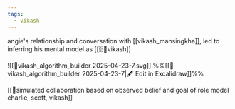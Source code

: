 ```yaml
---
tags:
  - vikash
---
```

angie's relationship and conversation with [[vikash_mansingkha]], led to inferring his mental model as [[🗄️🧠vikash]]

  ![[🤜vikash_algorithm_builder 2025-04-23-7.svg]]
%%[[🤜vikash_algorithm_builder 2025-04-23-7|🖋 Edit in Excalidraw]]%%

[[🌙simulated collaboration based on observed belief and goal of role model charlie, scott, vikash]]